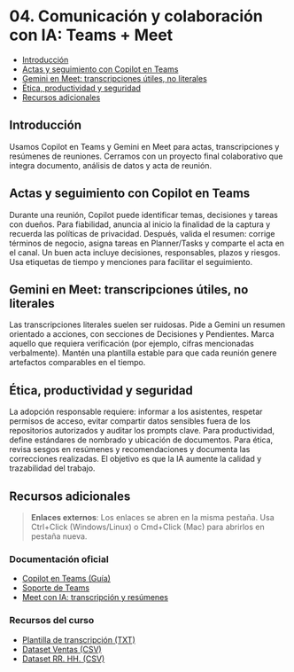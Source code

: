 # 04. Comunicación y colaboración con IA: Teams + Meet

- [Introducción](#introducción)
- [Actas y seguimiento con Copilot en Teams](#actas-y-seguimiento-con-copilot-en-teams)
- [Gemini en Meet: transcripciones útiles, no literales](#gemini-en-meet-transcripciones-útiles-no-literales)
- [Ética, productividad y seguridad](#ética-productividad-y-seguridad)
- [Recursos adicionales](#recursos-adicionales)

## Introducción
Usamos Copilot en Teams y Gemini en Meet para actas, transcripciones y resúmenes de reuniones. Cerramos con un proyecto final colaborativo que integra documento, análisis de datos y acta de reunión.

## Actas y seguimiento con Copilot en Teams
Durante una reunión, Copilot puede identificar temas, decisiones y tareas con dueños. Para fiabilidad, anuncia al inicio la finalidad de la captura y recuerda las políticas de privacidad. Después, valida el resumen: corrige términos de negocio, asigna tareas en Planner/Tasks y comparte el acta en el canal. Un buen acta incluye decisiones, responsables, plazos y riesgos. Usa etiquetas de tiempo y menciones para facilitar el seguimiento.

## Gemini en Meet: transcripciones útiles, no literales
Las transcripciones literales suelen ser ruidosas. Pide a Gemini un resumen orientado a acciones, con secciones de Decisiones y Pendientes. Marca aquello que requiera verificación (por ejemplo, cifras mencionadas verbalmente). Mantén una plantilla estable para que cada reunión genere artefactos comparables en el tiempo.

## Ética, productividad y seguridad
La adopción responsable requiere: informar a los asistentes, respetar permisos de acceso, evitar compartir datos sensibles fuera de los repositorios autorizados y auditar los prompts clave. Para productividad, define estándares de nombrado y ubicación de documentos. Para ética, revisa sesgos en resúmenes y recomendaciones y documenta las correcciones realizadas. El objetivo es que la IA aumente la calidad y trazabilidad del trabajo.

## Recursos adicionales
> **Enlaces externos**: Los enlaces se abren en la misma pestaña. Usa Ctrl+Click (Windows/Linux) o Cmd+Click (Mac) para abrirlos en pestaña nueva.

### Documentación oficial
- <a href="https://learn.microsoft.com/es-es/microsoft-365/copilot/microsoft-365-copilot-teams-overview" target="_blank">Copilot en Teams (Guía)</a>
- <a href="https://support.microsoft.com/es-es/teams" target="_blank">Soporte de Teams</a>
- <a href="https://support.google.com/meet/" target="_blank">Meet con IA: transcripción y resúmenes</a>

### Recursos del curso
- [Plantilla de transcripción (TXT)](../../resources/misc/templates/reunion_transcripcion.txt)
- [Dataset Ventas (CSV)](../../resources/misc/datasets/ventas_ejemplo.csv)
- [Dataset RR. HH. (CSV)](../../resources/misc/datasets/rrhh_ejemplo.csv)
